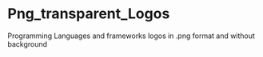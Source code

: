 # Png_transparent_Logos
Programming Languages and frameworks logos in .png format and without background
